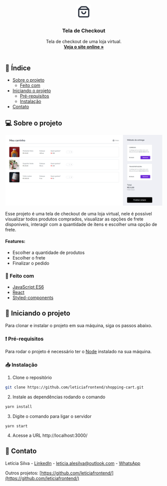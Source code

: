 <br />
<p align="center">
  <img src="src/images/icon-bag.svg" alt="Logo">
  <h3 align="center">Tela de Checkout</h3>

  <p align="center">
    Tela de checkout de uma loja virtual.
    <br />
    <a href="https://tela-checkout-leticia.netlify.app/"><strong>Veja o site online »</strong></a>
    <br />
    <br />
  </p>
</p>

## 📌 Índice

- [Sobre o projeto](#sobre)
  - [Feito com](#feito)
- [Iniciando o projeto](#iniciando)
  - [Pré-requisitos](#requisitos-minimos)
  - [Instalação](#instalacao)
- [Contato](#contato)

## 💻 Sobre o projeto <a name="sobre"></a>

<p align="center">
  <img src="src/images/shopping-cart.png" alt="screenshot">
</p>

<p>Esse projeto é uma tela de checkout de uma loja virtual, nele é possível visualizar todos produtos comprados, visualizar as opções de frete disponiveis, interagir com a quantidade de itens e escolher uma opção de frete.</p>

#### Features:

- Escolher a quantidade de produtos
- Escolher o frete
- Finalizar o pedido

### 📝 Feito com <a name="feito"></a>

- [JavaScript ES6](http://es6-features.org/)
- [React](https://reactjs.org/)
- [Styled-components](https://styled-components.com/)

## 🎉 Iniciando o projeto <a name="iniciando"></a>

Para clonar e instalar o projeto em sua máquina, siga os passos abaixo.

### ❗ Pré-requisitos <a name="requisitos-minimos"></a>

Para rodar o projeto é necessário ter o <a href="https://nodejs.org/en/download/">Node</a> instalado na sua máquina.

### 📥 Instalação <a name="instalacao"></a>

1. Clone o repositório

```sh
git clone https://github.com/leticiafrontend/shopping-cart.git
```

2. Instale as dependências rodando o comando

```sh
yarn install
```

3. Digite o comando para ligar o servidor

```JS
yarn start
```

4. Acesse a URL http://localhost:3000/

## 📱 Contato <a name="contato"></a>

Letícia Silva - [LinkedIn](https://www.linkedin.com/in/leticia-alexandre/) - leticia.alesilva@outlook.com - [WhatsApp](https://api.whatsapp.com/send?phone=5511940106659)

Outros projetos: [https://github.com/leticiafrontend/](https://github.com/leticiafrontend/)
<br>
<br><br>
